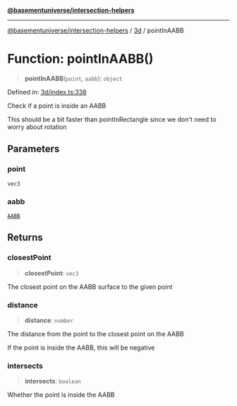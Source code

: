 [**@basementuniverse/intersection-helpers**](../../README.md)

***

[@basementuniverse/intersection-helpers](../../README.md) / [3d](../README.md) / pointInAABB

# Function: pointInAABB()

> **pointInAABB**(`point`, `aabb`): `object`

Defined in: [3d/index.ts:338](https://github.com/basementuniverse/intersection-helpers/blob/3a364a58f0714fe52065b40529091d774e3a1a50/src/3d/index.ts#L338)

Check if a point is inside an AABB

This should be a bit faster than pointInRectangle since we don't need to
worry about rotation

## Parameters

### point

`vec3`

### aabb

[`AABB`](../types/type-aliases/AABB.md)

## Returns

### closestPoint

> **closestPoint**: `vec3`

The closest point on the AABB surface to the given point

### distance

> **distance**: `number`

The distance from the point to the closest point on the AABB

If the point is inside the AABB, this will be negative

### intersects

> **intersects**: `boolean`

Whether the point is inside the AABB
